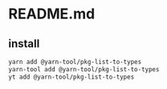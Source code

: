 # README.md

    

## install

```bash
yarn add @yarn-tool/pkg-list-to-types
yarn-tool add @yarn-tool/pkg-list-to-types
yt add @yarn-tool/pkg-list-to-types
```

